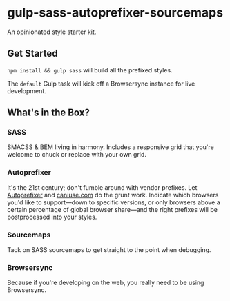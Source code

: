 # gulp-sass-autoprefixer-sourcemaps
An opinionated style starter kit.

## Get Started
`npm install && gulp sass` will build all the prefixed styles.

The `default` Gulp task will kick off a Browsersync instance for live development.

## What's in the Box?
### SASS
SMACSS & BEM living in harmony. Includes a responsive grid that you're welcome to
chuck or replace with your own grid.

### Autoprefixer
It's the 21st century; don't fumble around with vendor prefixes. Let [Autoprefixer](https://github.com/postcss/autoprefixer) and [caniuse.com](http://www.caniuse.com) do the grunt work. Indicate which browsers
you'd like to support—down to specific versions, or only browsers above a certain
percentage of global browser share—and the right prefixes will be postprocessed
into your styles.

### Sourcemaps
Tack on SASS sourcemaps to get straight to the point when debugging.

### Browsersync
Because if you're developing on the web, you really need to be using Browsersync.
